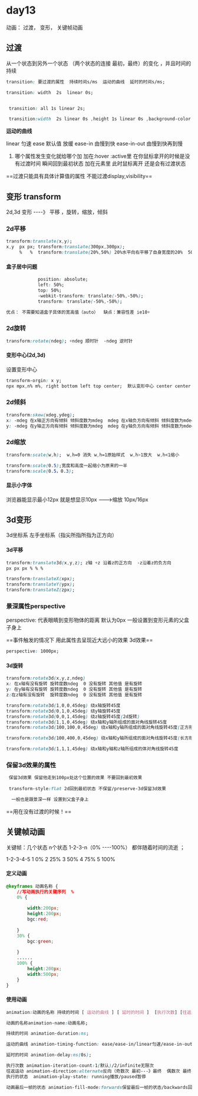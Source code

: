 # day13

动画： 过渡， 变形， 关键帧动画



## 过渡

从一个状态到另外一个状态 （两个状态的连接  最初，最终）的变化  ，并且时间的持续

```css
transition: 要过渡的属性  持续时间s/ms  运动的曲线  延时的时间s/ms;

transition: width  2s  linear 0s;


 transition: all 1s linear 2s;

 transition:width  2s linear 0s ,height 1s linear 0s ,background-color .5s linear 0s ; 
```

**运动的曲线**

linear 匀速    ease 默认值 放缓   ease-in 由慢到快    ease-in-out 由慢到快再到慢

1. 哪个属性发生变化就给哪个加   加在:hover :active里 在你鼠标拿开的时候是没有过渡时间 瞬间回到最初状态  加在元素里  此时鼠标离开  还是会有过渡状态 

==过渡只能具有具体计算值的属性 不能过渡display,visibility==





## 变形 transform

2d,3d 变形 ----》 平移  ，旋转，缩放，倾斜

### 2d平移

```css
transform:translate(x,y);
x,y  px px; transform:translate(300px,300px);
     %   %  transform:translate(20%,50%) 20%水平向右平移了自身宽度的20%  50% 垂直向下平移了自身高度的50% 
```

#### 盒子居中问题

```css
            position: absolute;
            left: 50%;
            top: 50%;
            -webkit-transform: translate(-50%,-50%);
            transform: translate(-50%,-50%);

优点： 不需要知道盒子具体的宽高值（auto）  缺点：兼容性差 ie10+ 
```

### 2d旋转

```css
transform:rotate(ndeg); +ndeg 顺时针  -ndeg 逆时针 
```

#### 变形中心(2d,3d)

设置变形中心  

```css
transform-orgin: x y;
npx mpx,n% m%, right bottom left top center;  默认变形中心 center center 
```



### 2d倾斜

```css
transform:skew(xdeg,ydeg);
x: -mdeg 在x轴正方向有倾斜 倾斜度数为mdeg  mdeg 在x轴负方向有倾斜 倾斜度数为mdeg  
y: -mdeg 在y轴正方向有倾斜 倾斜度数为mdeg  mdeg 在y轴负方向有倾斜 倾斜度数为mdeg  
```

### 2d缩放

```css
transform:scale(w,h);  w,h=0 消失 w,h=1原始样式  w,h>1放大  w,h<1缩小

transform:scale(0.5);宽度和高度一起缩小为原来的一半
transform:scale(0.5，0.3);
```

#### 显示小字体

浏览器能显示最小12px   就是想显示10px --->缩放    10px/16px



## 3d变形

3d坐标系  左手坐标系（指尖所指所指为正方向）

#### 3d平移

```css
transform:translate3d(x,y,z); z轴 +z 沿着z的正方向  -z沿着z的负方向 
px px px % % %

transform:translateX(xpx);
transform:translateY(ypx);
transform:translateZ(zpx);
```

### 景深属性perspective

perspective: 代表眼睛到变形物体的距离   默认为0px  一般设置到变形元素的父盒子身上

==事件触发的情况下 用此属性去呈现近大远小的效果 3d效果==

```css
perspective: 1000px;
```





#### 3d旋转

```css
transform:rotate3d(x,y,z,ndeg)
x: 在x轴有没有旋转 旋转度数ndeg  0 没有旋转 其他值 是有旋转
y: 在y轴有没有旋转 旋转度数ndeg  0 没有旋转 其他值 是有旋转
z:在z轴有没有旋转  旋转度数ndeg  0 没有旋转 其他值 是有旋转

transform:rotate3d(1,0,0,45deg) 绕x轴旋转45度
transform:rotate3d(0,1,0,45deg) 绕y轴旋转45度
transform:rotate3d(0,0,1,45deg) 绕z轴旋转45度(2d旋转)
transform:rotate3d(1,1,0,45deg) 绕x轴和y轴所组成的面对角线旋转45度
transform:rotate3d(100,100,0,45deg) 绕x轴和y轴所组成的面对角线旋转45度(正方形)

transform:rotate3d(100,400,0,45deg) 绕x轴和y轴所组成的面对角线旋转45度(长方形)

transform:rotate3d(1,1,1,45deg) 绕x轴和y轴和z轴所组成的体对角线旋转45度
```

### 保留3d效果的属性

```css
 保留3d效果 保留他走到100px处这个位置的效果 不要回到最初效果 
             
 transform-style:flat 2d回到最初状态 不保留/preserve-3d保留3d效果

  一般也是跟景深一样 设置到父盒子身上
```

==用在没有过渡的时候！==



## 关键帧动画

关键帧：几个状态  n个状态 1-2-3-n（0% ----100%） 都伴随着时间的流逝 ；

1-2-3-4-5  1   0%  2 25%  3 50%  4 75%   5  100%  

#### 定义动画

```css
@keyframes 动画名称 {
    //写动画执行的关键序列  % 
    0% {
        
        width:200px;
        height:200px;
        bgc:red;
        
    }
    30% {
        bgc:green;
        
    }
    ......
    100% {
        height:200px;   
        width:500px;
    }
}
```



#### 使用动画

```css
animation:动画的名称 持续的时间 [ 运动的曲线 ] [ 延时的时间 ]  [执行次数] [往返运动]  [执行的状态] [动画最后一帧的状态];

动画的名称animation-name:动画名称;

持续的时间 animation-duration:ns;

运动的曲线 animation-timing-function: ease/ease-in/linear匀速/ease-in-out /ease-out;

延时的时间 animation-delay:ns(0s);

执行次数 animation-iteration-count:1(默认)/2/infinite无限次
往返运动 animation-direction:alternate反向（奇数次 最初---》最终  偶数次 最终--->最初）/normal正常（最初---》最终）
执行的状态  animation-play-state: running播放/paused暂停

动画最后一帧的状态 animation-fill-mode:forwards保留最后一帧的状态/backwards回到第一帧的状态;



```



